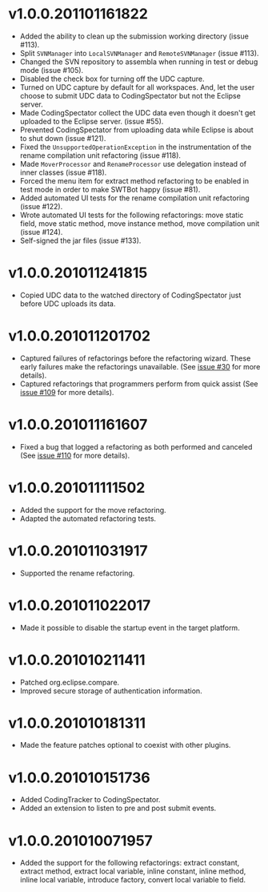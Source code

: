 v1.0.0.201101161822
===================
- Added the ability to clean up the submission working directory (issue #113).
- Split `SVNManager` into `LocalSVNManager` and `RemoteSVNManager` (issue #113).
- Changed the SVN repository to assembla when running in test or debug mode (issue #105).
- Disabled the check box for turning off the UDC capture.
- Turned on UDC capture by default for all workspaces. And, let the user choose to submit UDC data to CodingSpectator but not the Eclipse server.
- Made CodingSpectator collect the UDC data even though it doesn't get uploaded to the Eclipse server. (issue #55).
- Prevented CodingSpectator from uploading data while Eclipse is about to shut down (issue #121).
- Fixed the `UnsupportedOperationException` in the instrumentation of the rename compilation unit refactoring (issue #118).
- Made `MoverProcessor` and `RenameProcessor` use delegation instead of inner classes (issue #118).
- Forced the menu item for extract method refactoring to be enabled in test mode in order to make SWTBot happy (issue #81).
- Added automated UI tests for the rename compilation unit refactoring (issue #122).
- Wrote automated UI tests for the following refactorings: move static field, move static method, move instance method, move compilation unit (issue #124).
- Self-signed the jar files (issue #133).

v1.0.0.201011241815
===================
- Copied UDC data to the watched directory of CodingSpectator just before UDC uploads its data.

v1.0.0.201011201702
===================
- Captured failures of refactorings before the refactoring wizard. These early failures make the refactorings unavailable. (See [issue #30](https://github.com/vazexqi/CodingSpectator/issues/30) for more details).
- Captured refactorings that programmers perform from quick assist (See [issue #109](https://github.com/vazexqi/CodingSpectator/issues/109) for more details).

v1.0.0.201011161607
===================
- Fixed a bug that logged a refactoring as both performed and canceled (See [issue #110](https://github.com/vazexqi/CodingSpectator/issues/110) for more details).

v1.0.0.201011111502
===================
- Added the support for the move refactoring.
- Adapted the automated refactoring tests.

v1.0.0.201011031917
===================
- Supported the rename refactoring.

v1.0.0.201011022017
===================
- Made it possible to disable the startup event in the target platform.

v1.0.0.201010211411
===================
- Patched org.eclipse.compare.
- Improved secure storage of authentication information.

v1.0.0.201010181311
===================
- Made the feature patches optional to coexist with other plugins.

v1.0.0.201010151736
===================
- Added CodingTracker to CodingSpectator.
- Added an extension to listen to pre and post submit events.

v1.0.0.201010071957
===================
- Added the support for the following refactorings: extract constant, extract method, extract local variable, inline constant, inline method, inline local variable, introduce factory, convert local variable to field.


